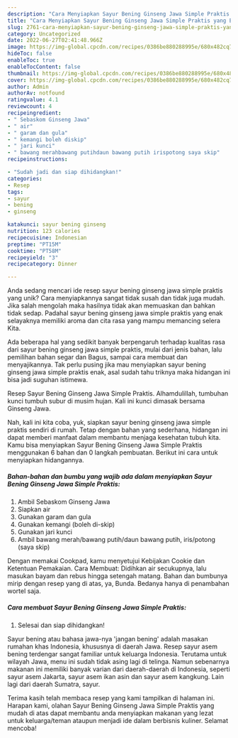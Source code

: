 ```yaml
---
description: "Cara Menyiapkan Sayur Bening Ginseng Jawa Simple Praktis yang Enak"
title: "Cara Menyiapkan Sayur Bening Ginseng Jawa Simple Praktis yang Enak"
slug: 2761-cara-menyiapkan-sayur-bening-ginseng-jawa-simple-praktis-yang-enak
category: Uncategorized
date: 2022-06-27T02:41:48.966Z
image: https://img-global.cpcdn.com/recipes/0386be880288995e/680x482cq70/sayur-bening-ginseng-jawa-simple-praktis-foto-resep-utama.jpg
hideToc: false
enableToc: true
enableTocContent: false
thumbnail: https://img-global.cpcdn.com/recipes/0386be880288995e/680x482cq70/sayur-bening-ginseng-jawa-simple-praktis-foto-resep-utama.jpg
cover: https://img-global.cpcdn.com/recipes/0386be880288995e/680x482cq70/sayur-bening-ginseng-jawa-simple-praktis-foto-resep-utama.jpg
author: Admin
authorAv: notfound
ratingvalue: 4.1
reviewcount: 4
recipeingredient:
- " Sebaskom Ginseng Jawa"
- " air"
- " garam dan gula"
- " kemangi boleh diskip"
- " jari kunci"
- " bawang merahbawang putihdaun bawang putih irispotong saya skip"
recipeinstructions:

- "Sudah jadi dan siap dihidangkan!"
categories:
- Resep
tags:
- sayur
- bening
- ginseng

katakunci: sayur bening ginseng 
nutrition: 123 calories
recipecuisine: Indonesian
preptime: "PT15M"
cooktime: "PT58M"
recipeyield: "3"
recipecategory: Dinner

---
```





Anda sedang mencari ide resep sayur bening ginseng jawa simple praktis yang unik? Cara menyiapkannya sangat tidak susah dan tidak juga mudah. Jika salah mengolah maka hasilnya tidak akan memuaskan dan bahkan tidak sedap. Padahal sayur bening ginseng jawa simple praktis yang enak selayaknya memiliki aroma dan cita rasa yang mampu memancing selera Kita.





Ada beberapa hal yang sedikit banyak berpengaruh terhadap kualitas rasa dari sayur bening ginseng jawa simple praktis, mulai dari jenis bahan, lalu pemilihan bahan segar dan Bagus, sampai cara membuat dan menyajikannya. Tak perlu pusing jika mau menyiapkan sayur bening ginseng jawa simple praktis enak,      asal sudah tahu triknya maka hidangan ini bisa jadi suguhan istimewa.














Resep Sayur Bening Ginseng Jawa Simple Praktis. Alhamdulillah, tumbuhan kunci tumbuh subur di musim hujan. Kali ini kunci dimasak bersama Ginseng Jawa.






Nah, kali ini kita coba, yuk, siapkan sayur bening ginseng jawa simple praktis sendiri di rumah. Tetap dengan bahan yang sederhana, hidangan ini dapat memberi manfaat dalam membantu menjaga kesehatan tubuh kita. Kamu bisa menyiapkan Sayur Bening Ginseng Jawa Simple Praktis menggunakan 6 bahan dan 0 langkah pembuatan. Berikut ini cara untuk menyiapkan hidangannya.

<!--inarticleads1-->

##### Bahan-bahan dan bumbu yang wajib ada dalam menyiapkan Sayur Bening Ginseng Jawa Simple Praktis:

1. Ambil  Sebaskom Ginseng Jawa
1. Siapkan  air
1. Gunakan  garam dan gula
1. Gunakan  kemangi (boleh di-skip)
1. Gunakan  jari kunci
1. Ambil  bawang merah/bawang putih/daun bawang putih, iris/potong (saya skip)


Dengan memakai Cookpad, kamu menyetujui Kebijakan Cookie dan Ketentuan Pemakaian. Cara Membuat: Didihkan air secukupnya, lalu masukan bayam dan rebus hingga setengah matang. Bahan dan bumbunya mirip dengan resep yang di atas, ya, Bunda. Bedanya hanya di penambahan wortel saja. 

<!--inarticleads2-->

##### Cara membuat Sayur Bening Ginseng Jawa Simple Praktis:


1. Selesai dan siap dihidangkan!

Sayur bening atau bahasa jawa-nya &#39;jangan bening&#39; adalah masakan rumahan khas Indonesia, khususnya di daerah Jawa. Resep sayur asem bening terdengar sangat familiar untuk keluarga Indonesia. Terutama untuk wilayah Jawa, menu ini sudah tidak asing lagi di telinga. Namun sebenarnya makanan ini memiliki banyak varian dari daerah-daerah di Indonesia, seperti sayur asem Jakarta, sayur asem ikan asin dan sayur asem kangkung. Lain lagi dari daerah Sumatra, sayur. 

Terima kasih telah membaca resep yang kami tampilkan di halaman ini. Harapan kami, olahan Sayur Bening Ginseng Jawa Simple Praktis yang mudah di atas dapat membantu anda menyiapkan makanan yang lezat untuk keluarga/teman ataupun menjadi ide dalam berbisnis kuliner. Selamat mencoba!

